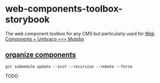 # web-components-toolbox-storybook
The web component toolbox for any CMS but particularly used for [Web Components + Umbraco === Mutobo](http://mutobo.ch/)

## [organize components](https://wiki.migros.net/display/OCC/Web+Components+CMS+Template)

```console
git submodule update --init --recursive --remote --force
```

TODO
